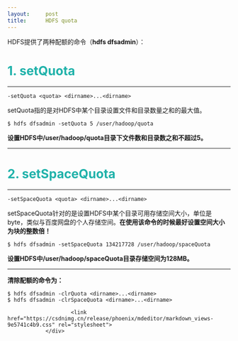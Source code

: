 ```yaml
---
layout:     post
title:      HDFS quota
---
```

<div id="article_content" class="article_content clearfix csdn-tracking-statistics" data-pid="blog" data-mod="popu_307" data-dsm="post">
								            <div id="content_views" class="markdown_views prism-atom-one-dark">
							<!-- flowchart 箭头图标 勿删 -->
							<svg xmlns="http://www.w3.org/2000/svg" style="display: none;"><path stroke-linecap="round" d="M5,0 0,2.5 5,5z" id="raphael-marker-block" style="-webkit-tap-highlight-color: rgba(0, 0, 0, 0);"></path></svg>
							<p>HDFS提供了两种配额的命令（<strong>hdfs dfsadmin</strong>）：</p>



<h1 id="1-setquota"><font color="20B2AA">1. setQuota</font></h1>

<hr>



<pre class="prettyprint"><code class=" hljs r">-setQuota &lt;quota&gt; &lt;dirname&gt;<span class="hljs-keyword">...</span>&lt;dirname&gt;</code></pre>

<p>setQuota指的是对HDFS中某个目录设置文件和目录数量之和的最大值。</p>



<pre class="prettyprint"><code class=" hljs ruby"><span class="hljs-variable">$ </span>hdfs dfsadmin -setQuota <span class="hljs-number">5</span> /user/hadoop/quota</code></pre>

<p><strong>设置HDFS中/user/hadoop/quota目录下文件数和目录数之和不超过5。</strong></p>

<hr>



<h1 id="2-setspacequota"><font color="20B2AA">2. setSpaceQuota</font></h1>

<hr>



<pre class="prettyprint"><code class=" hljs r">-setSpaceQuota &lt;quota&gt; &lt;dirname&gt;<span class="hljs-keyword">...</span>&lt;dirname&gt;</code></pre>

<p>setSpaceQuota针对的是设置HDFS中某个目录可用存储空间大小，单位是byte，类似与百度网盘的个人存储空间。<strong>在使用该命令的时候最好设置空间大小为块的整数倍！</strong></p>



<pre class="prettyprint"><code class=" hljs ruby"><span class="hljs-variable">$ </span>hdfs dfsadmin -setSpaceQuota <span class="hljs-number">134217728</span> /user/hadoop/spaceQuota</code></pre>

<p><strong>设置HDFS中/user/hadoop/spaceQuota目录存储空间为128MB。</strong></p>

<hr>

<p><strong>清除配额的命令为：</strong></p>



<pre class="prettyprint"><code class=" hljs r">$ hdfs dfsadmin -clrQuota &lt;dirname&gt;<span class="hljs-keyword">...</span>&lt;dirname&gt;
$ hdfs dfsadmin -clrSpaceQuota &lt;dirname&gt;<span class="hljs-keyword">...</span>&lt;dirname&gt;</code></pre>            </div>
						<link href="https://csdnimg.cn/release/phoenix/mdeditor/markdown_views-9e5741c4b9.css" rel="stylesheet">
                </div>